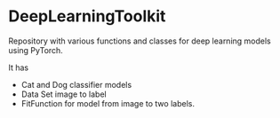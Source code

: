 # DeepLearningToolkit
Repository with various functions and classes for deep learning models using PyTorch.

It has  
- Cat and Dog classifier models
- Data Set image to label
- FitFunction for model from image to two labels.








